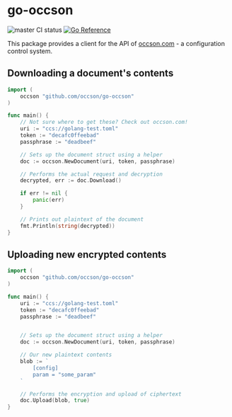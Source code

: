 # go-occson

![master CI status](https://github.com/occson/go-occson/actions/workflows/test.yml/badge.svg?branch=master)
[![Go Reference](https://pkg.go.dev/badge/github.com/occson/go-occson.svg)](https://pkg.go.dev/github.com/occson/go-occson)

This package provides a client for the API of [occson.com](https://occson.com) - a configuration control system.

## Downloading a document's contents

```go
import (
	occson "github.com/occson/go-occson"
)

func main() {
	// Not sure where to get these? Check out occson.com!
	uri := "ccs://golang-test.toml"
	token := "decafc0ffeebad"
	passphrase := "deadbeef"

	// Sets up the document struct using a helper
	doc := occson.NewDocument(uri, token, passphrase)

	// Performs the actual request and decryption
	decrypted, err := doc.Download()

	if err != nil {
		panic(err)
	}

	// Prints out plaintext of the document
	fmt.Println(string(decrypted))
}
```

## Uploading new encrypted contents

```go
import (
	occson "github.com/occson/go-occson"
)

func main() {
	uri := "ccs://golang-test.toml"
	token := "decafc0ffeebad"
	passphrase := "deadbeef"


	// Sets up the document struct using a helper
	doc := occson.NewDocument(uri, token, passphrase)

	// Our new plaintext contents
	blob := `
		[config]
		param = "some_param"
	`

	// Performs the encryption and upload of ciphertext
	doc.Upload(blob, true)
}

```
